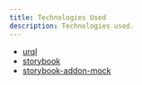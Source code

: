 ```yaml
---
title: Technologies Used
description: Technologies used.
---
```


* [urql](https://formidable.com/open-source/urql/)
* [storybook](https://storybook.js.org/)
* [storybook-addon-mock](https://www.npmjs.com/package/storybook-addon-mock) 
